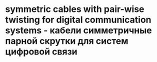 # symmetric cables with pair-wise twisting for digital communication systems - кабели симметричные парной скрутки для систем цифровой связи
